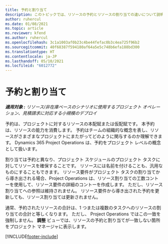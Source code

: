 ```yaml
---
title: 予約と割り当て
description: このトピックでは、リソースの予約とリソースの割り当ての違いについて説明します。
author: ruhercul
ms.date: 01/08/2021
ms.topic: article
ms.reviewer: kfend
ms.author: ruhercul
ms.openlocfilehash: 3c1a1003af0b23c4be44fefac0b3c4ea725f96b2
ms.sourcegitcommit: 40f68387f594180af64a5e5c748b6efa188bd300
ms.translationtype: HT
ms.contentlocale: ja-JP
ms.lasthandoff: 05/10/2021
ms.locfileid: "6012772"
---
```

# <a name="bookings-vs-assignments"></a>予約と割り当て

_**適用対象 :** リソース/非在庫ベースのシナリオに使用するプロジェクト オペレーション、見積請求に対応する小規模のデプロイ_

予約は、プロジェクトに対するリソースの本配賦または仮配賦です。 本予約は、リソースの能力を消費します。 予約はチームの組織的な概念を表し、リソースがさまざまなプロジェクトにまたがってどのように関与するのか理解できます。 Dynamics 365 Project Operations は、予約をプロジェクト レベルの概念として扱います。 

割り当ては予約と異なり、プロジェクト スケジュールのプロジェクト タスクに対してリソースを確保することです。 リソースには名前を付けることも、汎用なものにすることもできます。  リソース要件がプロジェクト タスクの割り当てから導き出される場合、Project Operations は、リソース割り当ての工数コントーを使用して、リソース要件の詳細のコントーを作成します。 ただし、リソース割り当てへの参照は維持されません。 リソース要件から導き出された予約を更新しても、リソース割り当ては更新されません。

通常、予約されたリソースの合計は、1 つまたは複数のタスクへのリソースの割り当ての合計と等しくなります。 ただし、 Project Operations ではこの一致を強制しません。 **調整** ビューでは、リソースの予約と割り当てが一致しない箇所をプロジェクト マネージャに表示します。




[!INCLUDE[footer-include](../includes/footer-banner.md)]
